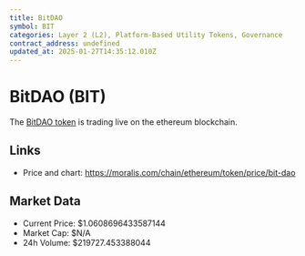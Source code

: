 ```yaml
---
title: BitDAO
symbol: BIT
categories: Layer 2 (L2), Platform-Based Utility Tokens, Governance
contract_address: undefined
updated_at: 2025-01-27T14:35:12.010Z
---
```


# BitDAO (BIT)
The [BitDAO token](https://moralis.com/chain/ethereum/token/price/bit-dao) is trading live on the ethereum blockchain.

## Links
- Price and chart: https://moralis.com/chain/ethereum/token/price/bit-dao

## Market Data
- Current Price: $1.0608696433587144
- Market Cap: $N/A
- 24h Volume: $219727.453388044
